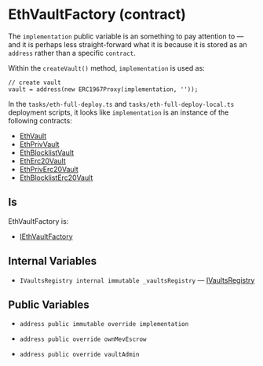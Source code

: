 # EthVaultFactory (contract)

The `implementation` public variable is an something to pay attention to — and it is perhaps less straight-forward what it is because it is stored as an `address` rather than a specific `contract`.

Within the `createVault()` method, `implementation` is used as:

```solidity
// create vault
vault = address(new ERC1967Proxy(implementation, ''));
```

In the `tasks/eth-full-deploy.ts` and `tasks/eth-full-deploy-local.ts` deployment scripts, it looks like `implementation` is an instance of the following contracts:

* [EthVault](EthVault.sol.md)
* [EthPrivVault](EthPrivVault.sol.md)
* [EthBlocklistVault](EthBlocklistVault.sol.md)
* [EthErc20Vault](EthErc20Vault.sol.md)
* [EthPrivErc20Vault](EthPrivErc20Vault.sol.md)
* [EthBlocklistErc20Vault](EthBlocklistErc20Vault.sol.md)

## Is

EthVaultFactory is:

* [IEthVaultFactory](../../../contracts/interfaces/IEthVaultFactory.sol.md)

## Internal Variables

* `IVaultsRegistry internal immutable _vaultsRegistry` — [IVaultsRegistry](../../../contracts/interfaces/IVaultsRegistry.sol.md)

## Public Variables

* `address public immutable override implementation` 

* `address public override ownMevEscrow`

* `address public override vaultAdmin`
